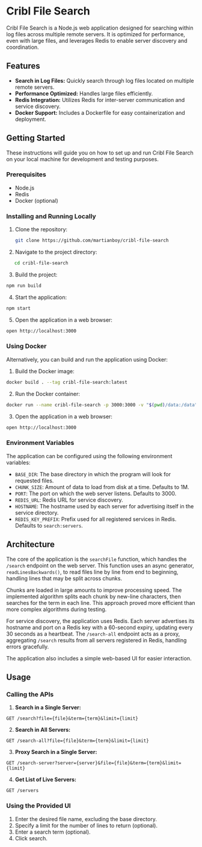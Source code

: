 # Cribl File Search

Cribl File Search is a Node.js web application designed for searching within log files across multiple remote servers. It is optimized for performance, even with large files, and leverages Redis to enable server discovery and coordination.

## Features

- **Search in Log Files:** Quickly search through log files located on multiple remote servers.
- **Performance Optimized:** Handles large files efficiently.
- **Redis Integration:** Utilizes Redis for inter-server communication and service discovery.
- **Docker Support:** Includes a Dockerfile for easy containerization and deployment.

## Getting Started

These instructions will guide you on how to set up and run Cribl File Search on your local machine for development and testing purposes.

### Prerequisites

- Node.js
- Redis
- Docker (optional)

### Installing and Running Locally

1. Clone the repository:
   ```bash
   git clone https://github.com/martianboy/cribl-file-search
2. Navigate to the project directory:
```bash
   cd cribl-file-search
```
3. Build the project:
```bash
npm run build
```
4. Start the application:
```bash
npm start
```
5. Open the application in a web browser:
```bash
open http://localhost:3000
```

### Using Docker

Alternatively, you can build and run the application using Docker:

1. Build the Docker image:
```bash
docker build . --tag cribl-file-search:latest
```
2. Run the Docker container:
```bash
docker run --name cribl-file-search -p 3000:3000 -v "$(pwd)/data:/data" cribl-file-search:latest
```
3. Open the application in a web browser:
```bash
open http://localhost:3000
```

### Environment Variables

The application can be configured using the following environment variables:

* `BASE_DIR`: The base directory in which the program will look for requested files.
* `CHUNK_SIZE`: Amount of data to load from disk at a time. Defaults to 1M.
* `PORT`: The port on which the web server listens. Defaults to 3000.
* `REDIS_URL`: Redis URL for service discovery.
* `HOSTNAME`: The hostname used by each server for advertising itself in the service directory.
* `REDIS_KEY_PREFIX`: Prefix used for all registered services in Redis. Defaults to `search:servers`.


## Architecture

The core of the application is the `searchFile` function, which handles the `/search` endpoint on the web server. This function uses an async generator, `readLinesBackwards()`, to read files line by line from end to beginning, handling lines that may be split across chunks. 

Chunks are loaded in large amounts to improve processing speed. The implemented algorithm splits each chunk by new-line characters, then searches for the term in each line. This approach proved more efficient than more complex algorithms during testing.

For service discovery, the application uses Redis. Each server advertises its hostname and port on a Redis key with a 60-second expiry, updating every 30 seconds as a heartbeat. The `/search-all` endpoint acts as a proxy, aggregating `/search` results from all servers registered in Redis, handling errors gracefully.

The application also includes a simple web-based UI for easier interaction.

## Usage

### Calling the APIs

1. **Search in a Single Server:**
```
GET /search?file={file}&term={term}&limit={limit}
```
2. **Search in All Servers:**
```
GET /search-all?file={file}&term={term}&limit={limit}
```
3. **Proxy Search in a Single Server:**
```
GET /search-server?server={server}&file={file}&term={term}&limit={limit}
```
4. **Get List of Live Servers:**
```
GET /servers
```

### Using the Provided UI

1. Enter the desired file name, excluding the base directory.
2. Specify a limit for the number of lines to return (optional).
3. Enter a search term (optional).
4. Click search.
